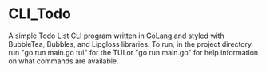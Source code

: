 # CLI_Todo
A simple Todo List CLI program written in GoLang and styled with BubbleTea, Bubbles, and Lipgloss libraries.
To run, in the project directory run "go run main.go tui" for the TUI or "go run main.go" for help information on what commands are available.
